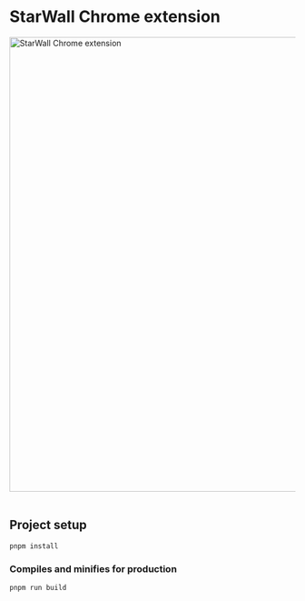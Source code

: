 # StarWall Chrome extension

<img src="https://www.dropbox.com/s/70i9hrwav7ibjur/StarWallToken.gif?raw=true" alt="StarWall Chrome extension" width="800"/>
<br /><br />

## Project setup
```
pnpm install
```

### Compiles and minifies for production
```
pnpm run build
```